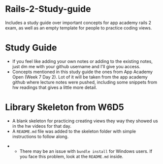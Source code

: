 # Rails-2-Study-guide
Includes a study guide over important concepts for app academy rails 2 exam, as well as an empty template for people to practice coding views.


# Study Guide
- If you feel like adding your own notes or adding to the existing notes, just dm me with your github username and I'll give you access.
- Concepts mentioned in this study guide the ones from App Academy Open (Week 7 Day 2). Lot of it will be taken from the app academy github where lecture notes were pushed, including some snippets from hw readings that gives a little more detail. 

# Library Skeleton from W6D5
- A blank skeleton for practicing creating views they way they showed us in the hw videos for that day.
- A `README.md` file was added to the skeleton folder with simple instructions to follow along.
* * There may be an issue with `bundle install` for Windows users. If you face this problem, look at the `README.md` inside.